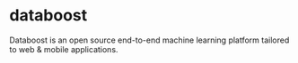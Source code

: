 # databoost

Databoost is an open source end-to-end machine learning platform tailored to web & mobile applications.